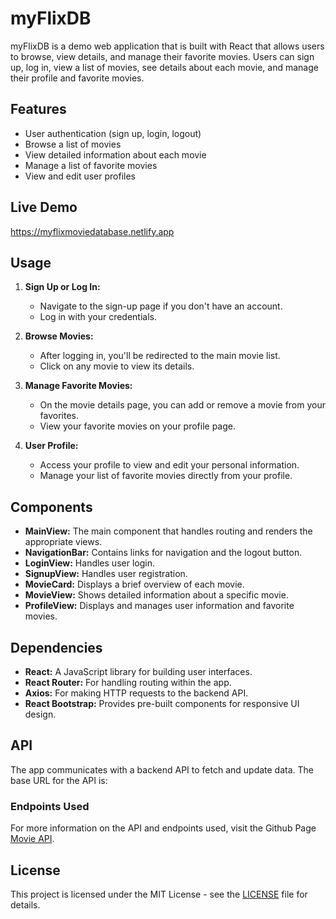 # myFlixDB

myFlixDB is a demo web application that is built with React that allows users to browse, view details, and manage their favorite movies. Users can sign up, log in, view a list of movies, see details about each movie, and manage their profile and favorite movies.


## Features

- User authentication (sign up, login, logout)
- Browse a list of movies
- View detailed information about each movie
- Manage a list of favorite movies
- View and edit user profiles

## Live Demo
https://myflixmoviedatabase.netlify.app

## Usage

1. **Sign Up or Log In:**

    - Navigate to the sign-up page if you don't have an account.
    - Log in with your credentials.

2. **Browse Movies:**

    - After logging in, you'll be redirected to the main movie list.
    - Click on any movie to view its details.

3. **Manage Favorite Movies:**

    - On the movie details page, you can add or remove a movie from your favorites.
    - View your favorite movies on your profile page.

4. **User Profile:**

    - Access your profile to view and edit your personal information.
    - Manage your list of favorite movies directly from your profile.

## Components

- **MainView:** The main component that handles routing and renders the appropriate views.
- **NavigationBar:** Contains links for navigation and the logout button.
- **LoginView:** Handles user login.
- **SignupView:** Handles user registration.
- **MovieCard:** Displays a brief overview of each movie.
- **MovieView:** Shows detailed information about a specific movie.
- **ProfileView:** Displays and manages user information and favorite movies.


## Dependencies

- **React:** A JavaScript library for building user interfaces.
- **React Router:** For handling routing within the app.
- **Axios:** For making HTTP requests to the backend API.
- **React Bootstrap:** Provides pre-built components for responsive UI design.

## API

The app communicates with a backend API to fetch and update data. The base URL for the API is:


### Endpoints Used

For more information on the API and endpoints used, visit the Github Page [Movie API](https://github.com/mayyinandprojects/Movie-API).

## License

This project is licensed under the MIT License - see the [LICENSE](LICENSE) file for details.
